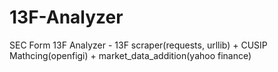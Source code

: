 # 13F-Analyzer
SEC Form 13F Analyzer - 13F scraper(requests, urllib) + CUSIP Mathcing(openfigi) + market_data_addition(yahoo finance)
